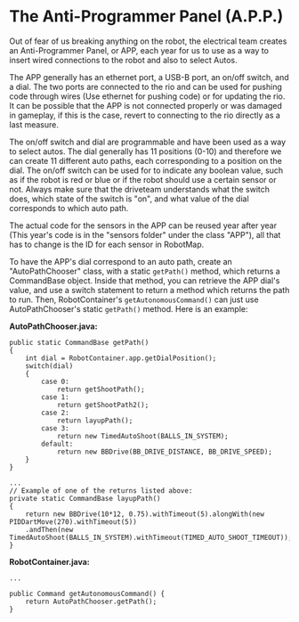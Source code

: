 # The Anti-Programmer Panel (A.P.P.)

Out of fear of us breaking anything on the robot, the electrical team creates an Anti-Programmer Panel, or APP, each year for us to use as a way to insert wired connections to the robot and also to select Autos.

The APP generally has an ethernet port, a USB-B port, an on/off switch, and a dial. The two ports are connected to the rio and can be used for pushing code through wires (Use ethernet for pushing code) or for updating the rio. It can be possible that the APP is not connected properly or was damaged in gameplay, if this is the case, revert to connecting to the rio directly as a last measure. 

The on/off switch and dial are programmable and have been used as a way to select autos. The dial generally has 11 positions (0-10) and therefore we can create 11 different auto paths, each corresponding to a position on the dial. The on/off switch can be used for to indicate any boolean value, such as if the robot is red or blue or if the robot should use a certain sensor or not. Always make sure that the driveteam understands what the switch does, which state of the switch is "on", and what value of the dial corresponds to which auto path. 

The actual code for the sensors in the APP can be reused year after year (This year's code is in the "sensors folder" under the class "APP"), all that has to change is the ID for each sensor in RobotMap. 

To have the APP's dial correspond to an auto path, create an "AutoPathChooser" class, with a static `getPath()` method, which returns a CommandBase object. Inside that method, you can retrieve the APP dial's value, and use a switch statement to return a method which returns the path to run. Then, RobotContainer's `getAutonomousCommand()` can just use AutoPathChooser's static `getPath()` method. Here is an example:

**AutoPathChooser.java:**

    public static CommandBase getPath()
    {
        int dial = RobotContainer.app.getDialPosition();
        switch(dial)
        {
            case 0:
                return getShootPath();
            case 1: 
                return getShootPath2();
            case 2:
                return layupPath();
            case 3:
                return new TimedAutoShoot(BALLS_IN_SYSTEM);
            default:
                return new BBDrive(BB_DRIVE_DISTANCE, BB_DRIVE_SPEED);
        }
    }
    
    ...
    // Example of one of the returns listed above:
    private static CommandBase layupPath()
    {
        return new BBDrive(10*12, 0.75).withTimeout(5).alongWith(new PIDDartMove(270).withTimeout(5))
        .andThen(new TimedAutoShoot(BALLS_IN_SYSTEM).withTimeout(TIMED_AUTO_SHOOT_TIMEOUT));
    }
    
**RobotContainer.java:**

	...
	
    public Command getAutonomousCommand() {
        return AutoPathChooser.getPath();
    }